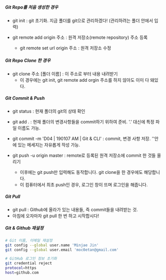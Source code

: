 #####  Git Repo를 처음 생성한 경우

- git init : git 초기화. 지금 폴더를 git으로 관리하겠다! (관리하려는 폴더 안에서 입력)

- git remote add origin 주소 : 원격 저장소(remote repository) 주소 등록
  - git remote set url origin 주소 : 원격 저장소 수정

#####   Git Repo Clone 한 경우

- git clone 주소 [폴더 이름] : 이 주소로 부터 내용 내려받기
  - 이 경우에는 git init, git remote add orgin 주소를 하지 않아도 이미 다 돼있다.

#####  Git Commit & Push

- git status : 현재 폴더의 git의 상태 확인
- git add . : 현재 폴더의 변경사항들을   commit하기 위하여 준비. '.' 대신에 특정 파일 이름도 가능.

- git commit -m 'D04 | 190107 AM | Git & CLI' : commit, 변경 사항 저장. ''안에 있는 메세지는 자유롭게 작성 가능.
- git push -u origin master : remote로 등록된 원격 저장소에 commit 한 것들 올리기
  - 이후에는  git push만 입력해도 동작합니다. git clone을 한 경우에도 해당합니다.
  - 이 컴퓨터에서 최초 push인 경우, 로그인 창이 뜨며 로그인을 해줍니다.

#####  Git Pull

- git pull : Github에 올라가 있는 내용들, 즉 commit들을 내려받는 것.
- 아침에 오자마자 git pull 한 번 하고 시작합시다!

#####  Git & Github 재설정

```bash
# Git 이름, 이메일 재설정
git config --global user.name 'Minjae Jin'
git config --global user.email 'moc0etan@gmail.com'

# GitHub 로그인 정보 초기화
git credential reject
protocol=https
host=github.com
```